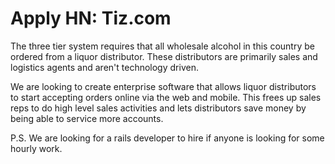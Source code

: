 # Apply HN: Tiz.com

The three tier system requires that all wholesale alcohol in this country be ordered from a liquor distributor. These distributors are primarily sales and logistics agents and aren&#x27;t technology driven.<p>We are looking to create enterprise software that allows liquor distributors to start accepting orders online via the web and mobile. This frees up sales reps to do high level sales activities and lets distributors save money by being able to service more accounts.<p>P.S. We are looking for a rails developer to hire if anyone is looking for some hourly work.
